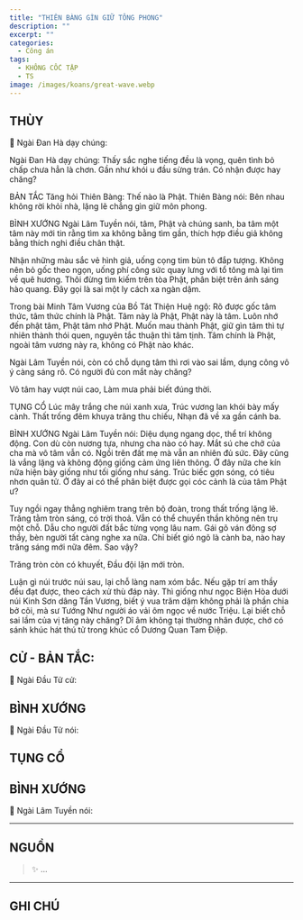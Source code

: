 ```yaml
---
title: "THIÊN BÀNG GÌN GIỮ TÔNG PHONG"
description: ""
excerpt: ""
categories:
  - Công án
tags:
  - KHÔNG CỐC TẬP
  - TS 
image: /images/koans/great-wave.webp
---
```


## THÙY

📢 Ngài Đan Hà dạy chúng:



Ngài Đan Hà dạy chúng:
Thấy sắc nghe tiếng đều là vọng, quên tình bỏ chấp chưa hẳn là chơn. Gần như khói u đầu sừng trán. Có nhận được hay chăng?

BẢN TẮC
Tăng hỏi Thiên Bàng: Thế nào là Phật.
Thiên Bàng nói: Bên nhau không rời khỏi nhà, lặng lẽ chẳng gìn giữ môn phong.

BÌNH XƯỚNG
Ngài Lâm Tuyền nói, tâm, Phật và chúng sanh, ba tâm một tâm này mới tin rằng tìm xa không bằng tìm gần, thích hợp điều giả không bằng thích nghi điều chân thật.

Nhận những màu sắc vẻ hình giả, uống cọng tim bùn tô đắp tượng. Không nên bỏ gốc theo ngọn, uống phí công sức quay lưng với tổ tông mà lại tìm về quê hương. Thôi đừng tìm kiếm trên tòa Phật, phân biệt trên ánh sáng hào quang. Đây gọi là sai một ly cách xa ngàn dặm.

Trong bài Minh Tâm Vương của Bồ Tát Thiện Huệ ngộ:
Rõ được gốc tâm thức, tâm thức chính là Phật. Tâm này là Phật, Phật này là tâm. Luôn nhớ đến phật tâm, Phật tâm nhớ Phật. Muốn mau thành Phật, giữ gìn tâm thì tự nhiên thành thói quen, nguyên tắc thuận thì tâm tịnh. Tâm chính là Phật, ngoài tâm vương này ra, không có Phật nào khác.

Ngài Lâm Tuyền nói, còn có chỗ dụng tâm thì rơi vào sai lầm, dụng công vô ý càng sáng rõ. Có người đủ con mắt này chăng?

Vô tâm hay vượt núi cao,
Làm mưa phải biết đúng thời.

TỤNG CỔ
Lúc mây trắng che núi xanh xưa,
Trúc vương lan khói bày mấy cành.
Thất trống đêm khuya trăng thu chiếu,
Nhạn đã về xa gần cánh ba.

BÌNH XƯỚNG
Ngài Lâm Tuyền nói: Diệu dụng ngang dọc, thể trí không động. Con dù còn nương tựa, nhưng cha nào có hay. Mắt sú che chở của cha mà vô tâm vẫn có. Ngồi trên đất mẹ mà vẫn an nhiên đủ sức. Đây cũng là vắng lặng và không động giống cảm ứng liên thông. Ở đây nữa che kín nữa hiện bày giống như tối giống như sáng. Trúc biếc gợn sóng, có tiêu nhơn quân tử. Ở đây ai có thể phân biệt được gọi cóc cảnh là của tâm Phật ư?

Tuy ngồi ngay thẳng nghiêm trang trên bộ đoàn, trong thất trống lặng lẽ. Trăng tằm tròn sáng, có trời thoả. Vẫn có thể chuyển thần không nên trụ một chỗ. Dẫu cho người đất bắc từng vọng lâu nam. Gái gõ ván đông sợ thầy, bèn người tất càng nghe xa nữa. Chỉ biết gió ngõ là cành ba, nào hay trăng sáng mới nữa đêm. Sao vậy?

Trăng tròn còn có khuyết,
Đầu đội lặn mới tròn.

Luận gì núi trước núi sau, lại chỗ làng nam xóm bắc. Nếu gặp trí am thầy đều đạt được, theo cách xử thù đáp này. Thì giống như ngọc Biện Hòa dưới núi Kinh Sơn dâng Tần Vương, biết ý vua trăm dặm không phải là phần chia bở cõi, mà sư Tướng Như người áo vải ôm ngọc về nước Triệu. Lại biết chỗ sai lầm của vị tăng này chăng? Dĩ âm không tại thường nhân được, chớ có sánh khúc hát thú tử trong khúc cổ Dương Quan Tam Điệp.

## CỬ - BẢN TẮC:

📢 Ngài Đầu Tử cử:

> 

## BÌNH XƯỚNG

📢 Ngài Đầu Tử nói:


## TỤNG CỔ

> 

## BÌNH XƯỚNG

📢 Ngài Lâm Tuyền nói:



<hr class="blog-rule" />

## NGUỒN

> ✨ ...

<hr class="blog-rule" />

## GHI CHÚ

[^1]: ⭐️ <a href="/masters/Baizhang-Huaihai" target="_blank">🔗 TS </a>


